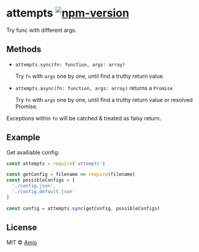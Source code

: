 # attempts [![npm-version][npm-badge]][npm-link]

Try func with different args.

## Methods

- `attempts.sync(fn: function, args: array)`  

  Try `fn` with `args` one by one, until find a truthy return value.

- `attempts.async(fn: function, args: array)` returns a `Promise`  

  Try `fn` with `args` one by one, until find a truthy return value or
  resolved Promise.

Exceptions within `fn` will be catched & treated as falsy return.

## Example

Get availiable config:

```javascript
const attempts = require('attempts')

const getConfig = filename => require(filename)
const possibleConfigs = [
  './config.json',
  './config.default.json'
]

const config = attempts.sync(getConfig, possibleConfigs)
```

## License

MIT © [Amio][author]

[npm-badge]:https://img.shields.io/npm/v/attempts.svg?style=flat-square
[npm-link]: https://www.npmjs.com/package/attempts
[author]:   https://github.com/amio
